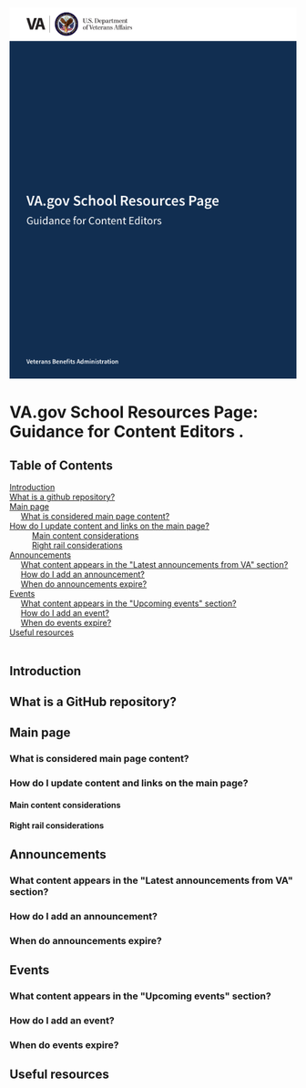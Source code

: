 
<kbd>![Content Editor Guide](content-editor-guide-images/cover.png)</kbd>

# VA.gov School Resources Page: Guidance for Content Editors . 


## Table of Contents


[Introduction]()  
[What is a github repository?]()  
[Main page]()  
     [What is considered main page content?]()	  
     [How do I update content and links on the main page?]()   
          [Main content considerations]()	  
          [Right rail considerations]()    	
[Announcements]()   
     [What content appears in the "Latest announcements from VA" section?]()  	 
     [How do I add an announcement?]()  	
     [When do announcements expire?]()  	
[Events]()  
     [What content appears in the "Upcoming events" section?]()     	
     [How do I add an event?]()   	 
     [When do events expire?]()   	
[Useful resources]()   	 
 
## Introduction

## What is a GitHub repository?

## Main page

### What is considered main page content?

### How do I update content and links on the main page?

#### Main content considerations

#### Right rail considerations

## Announcements

### What content appears in the "Latest announcements from VA" section?

### How do I add an announcement?

### When do announcements expire?

## Events

### What content appears in the "Upcoming events" section?

### How do I add an event?

### When do events expire?

## Useful resources



